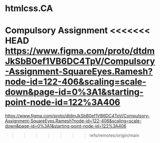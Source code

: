 # htmlcss.CA
Compulsory Assignment
<<<<<<< HEAD
https://www.figma.com/proto/dtdmJkSbB0ef1VB6DC4TpV/Compulsory-Assignment-SquareEyes.Ramesh?node-id=122-406&scaling=scale-down&page-id=0%3A1&starting-point-node-id=122%3A406
=======
https://www.figma.com/proto/dtdmJkSbB0ef1VB6DC4TpV/Compulsory-Assignment-SquareEyes.Ramesh?node-id=122-406&scaling=scale-down&page-id=0%3A1&starting-point-node-id=122%3A406
>>>>>>> refs/remotes/origin/main
